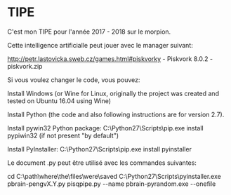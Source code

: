 # TIPE

C'est mon TIPE pour l'année 2017 - 2018 sur le morpion.

Cette intelligence artificialle peut jouer avec le manager suivant:

http://petr.lastovicka.sweb.cz/games.html#piskvorky - Piskvork 8.0.2 - piskvork.zip

Si vous voulez changer le code, vous pouvez:

Install Windows (or Wine for Linux, originally the project was created and tested on Ubuntu 16.04 using Wine)

Install Python (the code and also following instructions are for version 2.7).

Install pywin32 Python package: C:\Python27\Scripts\pip.exe install pypiwin32 (if not present "by default")

Install PyInstaller: C:\Python27\Scripts\pip.exe install pyinstaller

Le document .py peut être utilisé avec les commandes suivantes:

cd C:\path\where\the\files\were\saved
C:\Python27\Scripts\pyinstaller.exe pbrain-pengvX.Y.py pisqpipe.py --name pbrain-pyrandom.exe --onefile
